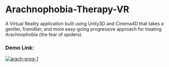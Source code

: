 # Arachnophobia-Therapy-VR
A Virtual Reality application built using Unity3D and Cinema4D that takes a gentler, friendlier, and more easy-going progressive approach for treating Arachnophobia (the fear of spiders).

### Demo Link:

[![arach-prog-1](https://user-images.githubusercontent.com/36617987/157301129-06a8de6f-9585-44aa-8605-64807132215d.jpg)](https://vimeo.com/677595905)
